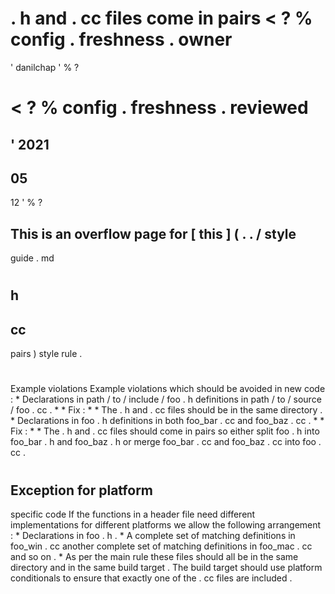 #
.
h
and
.
cc
files
come
in
pairs
<
?
%
config
.
freshness
.
owner
=
'
danilchap
'
%
?
>
<
?
%
config
.
freshness
.
reviewed
=
'
2021
-
05
-
12
'
%
?
>
This
is
an
overflow
page
for
[
this
]
(
.
.
/
style
-
guide
.
md
#
h
-
cc
-
pairs
)
style
rule
.
#
#
Example
violations
Example
violations
which
should
be
avoided
in
new
code
:
*
Declarations
in
path
/
to
/
include
/
foo
.
h
definitions
in
path
/
to
/
source
/
foo
.
cc
.
*
*
Fix
:
*
*
The
.
h
and
.
cc
files
should
be
in
the
same
directory
.
*
Declarations
in
foo
.
h
definitions
in
both
foo_bar
.
cc
and
foo_baz
.
cc
.
*
*
Fix
:
*
*
The
.
h
and
.
cc
files
should
come
in
pairs
so
either
split
foo
.
h
into
foo_bar
.
h
and
foo_baz
.
h
or
merge
foo_bar
.
cc
and
foo_baz
.
cc
into
foo
.
cc
.
#
#
Exception
for
platform
-
specific
code
If
the
functions
in
a
header
file
need
different
implementations
for
different
platforms
we
allow
the
following
arrangement
:
*
Declarations
in
foo
.
h
.
*
A
complete
set
of
matching
definitions
in
foo_win
.
cc
another
complete
set
of
matching
definitions
in
foo_mac
.
cc
and
so
on
.
*
As
per
the
main
rule
these
files
should
all
be
in
the
same
directory
and
in
the
same
build
target
.
The
build
target
should
use
platform
conditionals
to
ensure
that
exactly
one
of
the
.
cc
files
are
included
.
